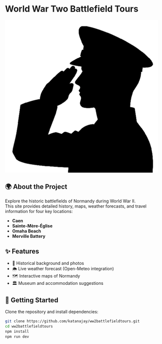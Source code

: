 # World War Two Battlefield Tours

![Soldier Salute](../public/Soldier-salute.png)

## 🌍 About the Project
Explore the historic battlefields of Normandy during World War II.  
This site provides detailed history, maps, weather forecasts, and travel information for four key locations:  

- **Caen**  
- **Sainte-Mère-Église**  
- **Omaha Beach**  
- **Merville Battery**  

## ✨ Features
- 📖 Historical background and photos  
- 🌦️ Live weather forecast (Open-Meteo integration)  
- 🗺️ Interactive maps of Normandy  
- 🏛️ Museum and accommodation suggestions  

## 🚀 Getting Started
Clone the repository and install dependencies:  

```bash
git clone https://github.com/katanajay/ww2battlefieldtours.git
cd ww2battlefieldtours
npm install
npm run dev
